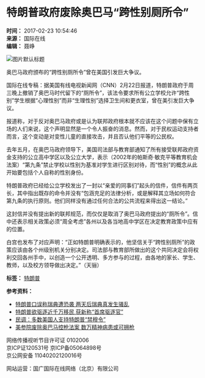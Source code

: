 # 特朗普政府废除奥巴马“跨性别厕所令”

**时间：** 2017-02-23 10:54:46  
**来源：** 国际在线  
**编辑：** 聂峥  

![图片默认标题](https://p2.cri.cn/M00/B2/87/CqgNOliuTk-AH_9QAAAAAAAAAAA466.750x385.jpg)

奥巴马政府颁布的“跨性别厕所令”曾在美国引发巨大争议。

国际在线专稿：据美国有线电视新闻网（CNN）2月22日报道，特朗普政府于周三晚上撤销了奥巴马时代留下的“厕所令”，该法令要求所有公立学校允许“跨性别”学生根据“心理性别”而非“生理性别”选择卫生间和更衣室，曾在美引发巨大争议。

报道称，对于反对奥巴马政府或是认为联邦政府根本就不应该在这个问题中保有立场的人们来说，这个声明显然是一个令人振奋的消息。然而，对于民权运动支持者而言，这个变动是对变性儿童的直接攻击，并且否认他们平等的公民权。

去年五月，在奥巴马政府领导下，美国司法部与教育部通知了所有接受联邦政府资金支持的公立高中学区以及公立大学，表示（2002年的帕斯奇·敏克平等教育机会法案）“第九条”禁止学校以性别为基准对学生进行区别对待，而“性别”的概念从此开始要包括个人自称的性别身份。

特朗普政府已经给公立学校发出了一封以“亲爱的同事们”起头的信件，信件有两页长，其中指出既存的命令并没有“包涵充足的法律分析，或是解释其立场如何符合第九条的执行原则。他们同样没有通过任何合法的公共流程来得出这一结论。”

这封信并没有提出新的联邦规范，而仅仅是取消了奥巴马政府提出的“厕所令”。信中还表示相关政策必须“周全考虑”各州以及各当地高中学区在决定教育政策中应有的位置。

白宫也发布了对应声明：“正如特朗普明确表示的，他坚信关于“跨性别厕所”的政策应该由各个州级别机关分别决定。司法部与教育部所做出的这个共同决定会将权利交回各州手中，以创造一个公开透明、多方参与的过程，由各地的家长、学生、教师，以及校方领导做出决定。”（天骊）

**标签：** [特朗普](https://www.cri.cn/i)  

**参考资料：**  
- [特朗普口误称瑞典遭恐袭 两天后瑞典真发生骚乱](https://www.cri.cn/i)  
- [特朗普欲驱逐近千万移民 获新称“首席驱逐官”](https://www.cri.cn/i)  
- [民调：多数美国人支持特朗普“禁穆令”](https://www.cri.cn/i)  
- [美参院废除奥巴马控枪法案 数万精神病患或可拥枪](https://www.cri.cn/i)  

网络传播视听节目许可证 0102006  
京ICP证120531号  京ICP备05064898号  
京公网安备 11040202120016号  

网站运营：国广国际在线网络（北京）有限公司  